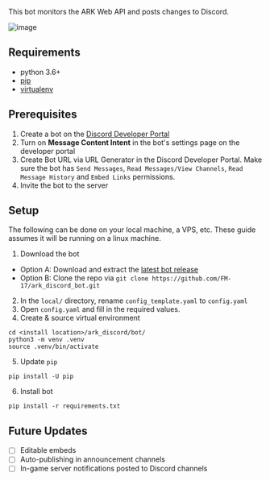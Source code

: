 This bot monitors the ARK Web API and posts changes to Discord.

![image](https://user-images.githubusercontent.com/82160306/143663008-ae44ae7a-4499-4abe-9568-89109f390128.png)

## Requirements
- python 3.6+ 
- [pip](https://pip.pypa.io/en/latest/installation/)
- [virtualenv](https://virtualenv.pypa.io/en/latest/)

## Prerequisites
1. Create a bot on the [Discord Developer Portal](https://discordapp.com/developers/)
2. Turn on **Message Content Intent** in the bot's settings page on the developer portal
3. Create Bot URL via URL Generator in the Discord Developer Portal. Make sure the bot has `Send Messages`, `Read Messages/View Channels`, `Read Message History` and `Embed Links` permissions.
4. Invite the bot to the server

## Setup
The following can be done on your local machine, a VPS, etc. These guide assumes it will be running on a linux machine.

1. Download the bot
- Option A: Download and extract the [latest bot release](https://github.com/FM-17/ark_discord_bot/releases/latest) 
- Option B: Clone the repo via `git clone https://github.com/FM-17/ark_discord_bot.git` 
2. In the `local/` directory, rename `config_template.yaml` to `config.yaml`
3. Open `config.yaml` and fill in the required values.
4. Create & source virtual environment
```
cd <install location>/ark_discord/bot/
python3 -m venv .venv
source .venv/bin/activate
```
5. Update `pip`
```
pip install -U pip
```
6. Install bot
```
pip install -r requirements.txt
```
## Future Updates
- [ ] Editable embeds
- [ ] Auto-publishing in announcement channels
- [ ] In-game server notifications posted to Discord channels
